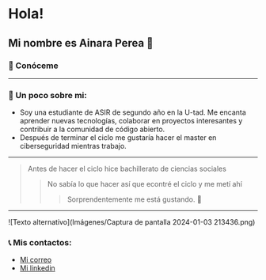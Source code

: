 # Hola!
## Mi nombre es Ainara Perea :wave:
### :rocket: Conóceme 
-------------------------------------
### :hibiscus: Un poco sobre mi:
+ Soy una estudiante de ASIR de segundo año en la U-tad. Me encanta aprender nuevas tecnologías, colaborar en proyectos interesantes y contribuir a la comunidad de código abierto.
+ Después de terminar el ciclo me gustaría hacer el master en ciberseguridad mientras trabajo.
------
>Antes de hacer el ciclo hice bachillerato de ciencias sociales
>
>>No sabía lo que hacer así que econtré el ciclo y me metí ahí
>>
>>>Sorprendentemente me está gustando. :eyes:
-----

![Texto alternativo](Imágenes/Captura de pantalla 2024-01-03 213436.png)

### :telephone_receiver: Mis contactos:
+ [Mi correo](ainara.perea@live.u-tad.com)
+ [Mi linkedin](https://www.linkedin.com/in/ainara-perea-755122295/)
